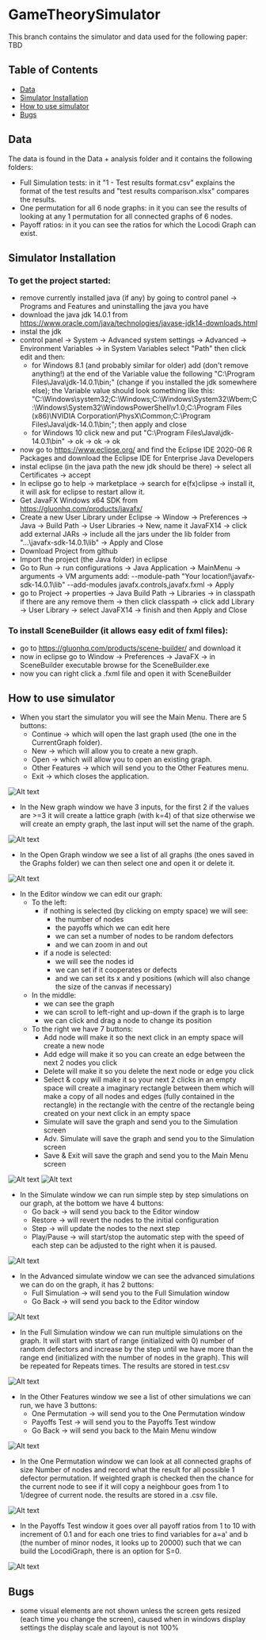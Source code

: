 # GameTheorySimulator
This branch contains the simulator and data used for the following paper: TBD
## Table of Contents 

- [Data](#data)
- [Simulator Installation](#Simulator-installation)
- [How to use simulator](#How-to-use-simulator)
- [Bugs](#bugs)

## Data
The data is found in the Data + analysis folder and it contains the following folders:
- Full Simulation tests: in it "1 - Test results format.csv" explains the format of the test results and "test results comparison.xlsx" compares the results.
- One permutation for all 6 node graphs: in it you can see the results of looking at any 1 permutation for all connected graphs of 6 nodes. 
- Payoff ratios: in it you can see the ratios for which the Locodi Graph can exist.
## Simulator Installation

### To get the project started:
- remove currently installed java (if any) by going to control panel -> Programs and Features and uninstalling the java you have
- download the java jdk 14.0.1 from https://www.oracle.com/java/technologies/javase-jdk14-downloads.html 
- instal the jdk
- control panel -> System -> Advanced system settings -> Advanced -> Environment Variables -> in System Variables select "Path" then click edit and then:
  - for Windows 8.1 (and probably similar for older) add (don't remove anything!) at the end of the Variable value the following "C:\Program Files\Java\jdk-14.0.1\bin;" (change if you installed the jdk somewhere else); the Variable value should look something like this: "C:\Windows\system32;C:\Windows;C:\Windows\System32\Wbem;C:\Windows\System32\WindowsPowerShell\v1.0\;C:\Program Files (x86)\NVIDIA Corporation\PhysX\Common;C:\Program Files\Java\jdk-14.0.1\bin;"; then apply and close
  - for Windows 10 click new and put "C:\Program Files\Java\jdk-14.0.1\bin" -> ok -> ok -> ok
- now go to https://www.eclipse.org/ and find the Eclipse IDE 2020-06 R Packages and download the Eclipse IDE for Enterprise Java Developers
- instal eclipse (in the java path the new jdk should be there) -> select all Certificates -> accept
- In eclipse go to help -> marketplace -> search for e(fx)clipse -> install it, it will ask for eclipse to restart allow it.
- Get JavaFX Windows x64 SDK from https://gluonhq.com/products/javafx/
- Create a new User Library under Eclipse -> Window -> Preferences -> Java -> Build Path -> User Libraries -> New, name it JavaFX14 -> click add external JARs -> include all the jars under the lib folder from "...\javafx-sdk-14.0.1\lib" -> Apply and Close
- Download Project from github 
- Import the project (the Java folder) in eclipse
- Go to Run -> run configurations -> Java Application -> MainMenu -> arguments -> VM arguments add:  --module-path "Your location!\javafx-sdk-14.0.1\lib" --add-modules javafx.controls,javafx.fxml  ->  Apply
- go to Project -> properties -> Java Build Path -> Libraries -> in classpath if there are any remove them -> then click classpath -> click add Library -> User Library -> select JavaFX14 -> finish and then Apply and Close


### To install SceneBuilder (it allows easy edit of fxml files):
- go to https://gluonhq.com/products/scene-builder/ and download it
- now in eclipse go to Window -> Preferences -> JavaFX -> in SceneBuilder executable browse for the SceneBuilder.exe
- now you can right click a .fxml file and open it with SceneBuilder

## How to use simulator
- When you start the simulator you will see the Main Menu. There are 5 buttons:
  - Continue -> which will open the last graph used (the one in the CurrentGraph folder).
  - New -> which will allow you to create a new graph.
  - Open -> which will allow you to open an existing graph.
  - Other Features -> which will send you to the Other Features menu.
  - Exit -> which closes the application.

![Alt text](Images/MainMenu.PNG?raw=true "Main Menu")

- In the New graph window we have 3 inputs, for the first 2 if the values are >=3 it will create a lattice graph (with k=4) of that size otherwise we will create an empty graph, the last input will set the name of the graph.

![Alt text](Images/New_Graph.PNG?raw=true "New Graph")

- In the Open Graph window we see a list of all graphs (the ones saved in the Graphs folder) we can then select one and open it or delete it.

![Alt text](Images/Open_Graph.PNG?raw=true "Open Graph")

- In the Editor window we can edit our graph:
  - To the left:
    - if nothing is selected (by clicking on empty space) we will see:
      - the number of nodes
      - the payoffs which we can edit here
      - we can set a number of nodes to be random defectors
      - and we can zoom in and out
    - if a node is selected:
      - we will see the nodes id
      - we can set if it cooperates or defects
      - and we can set its x and y positions (which will also change the size of the canvas if necessary)
  - In the middle:
    - we can see the graph
    - we can scroll to left-right and up-down if the graph is to large
    - we can click and drag a node to change its position
  - To the right we have 7 buttons:
    - Add node will make it so the next click in an empty space will create a new node
    - Add edge will make it so you can create an edge between the next 2 nodes you click
    - Delete will make it so you delete the next node or edge you click
    - Select & copy will make it so your next 2 clicks in an empty space will create a imaginary rectangle between them which will make a copy of all nodes and edges (fully contained in the rectangle) in the rectangle with the centre of the rectangle being created on your next click in an empty space
    - Simulate will save the graph and send you to the Simulation screen
    - Adv. Simulate will save the graph and send you to the Simulation screen
    - Save & Exit will save the graph and send you to the Main Menu screen

![Alt text](Images/Editor1.PNG?raw=true "Editor1")
![Alt text](Images/Editor2.PNG?raw=true "Editor2")

- In the Simulate window we can run simple step by step simulations on our graph, at the bottom we have 4 buttons:
  - Go back -> will send you back to the Editor window
  - Restore -> will revert the nodes to the initial configuration
  - Step -> will update the nodes to the next step
  - Play/Pause -> will start/stop the automatic step with the speed of each step can be adjusted to the right when it is paused.

![Alt text](Images/Simulate.PNG?raw=true "Simulate")

- In the Advanced simulate window we can see the advanced simulations we can do on the graph, it has 2 buttons:
  - Full Simulation -> will send you to the Full Simulation window
  - Go Back -> will send you back to the Editor window

![Alt text](Images/Advanced_simulate.PNG?raw=true "Advanced simulate")

- In the Full Simulation window we can run multiple simulations on the graph. It will start with start of range (initialized with 0) number of random defectors and increase by the step until we have more than the range end (initialized with the number of nodes in the graph). This will be repeated for Repeats times. The results are stored in test.csv

![Alt text](Images/Full_Simulation.PNG?raw=true "Full Simulation")

- In the Other Features window we see a list of other simulations we can run, we have 3 buttons:
  - One Permutation -> will send you to the One Permutation window
  - Payoffs Test -> will send you to the Payoffs Test window
  - Go Back -> will send you back to the Main Menu window

![Alt text](Images/Other_Features.PNG?raw=true "Other Features")

- In the One Permutation window we can look at all connected graphs of size Number of nodes and record what the result for all possible 1 defector permutation. If weighted graph is checked then the chance for the current node to see if it will copy a neighbour goes from 1 to 1/degree of current node. the results are stored in a .csv file.

![Alt text](Images/One_Permutation.PNG?raw=true "One Permutation")

- In the Payoffs Test window it goes over all payoff ratios from 1 to 10 with increment of 0.1 and for each one tries to find variables for a=a' and b (the number of minor nodes, it looks up to 20000) such that we can build the LocodiGraph, there is an option for S=0.

![Alt text](Images/PayoffTest.PNG?raw=true "Payoff Test")


## Bugs
- some visual elements are not shown unless the screen gets resized (each time you change the screen), caused when in windows display settings the display scale and layout is not 100%
